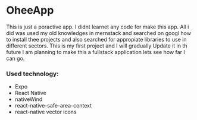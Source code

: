 # OheeApp

This is just a poractive app. I didnt learnet any code for make this app. All i did was used my old knowledges in mernstack and searched on googl how to install thee projects and also searched for appropiate libraries to use in different sectors. This is my first project and I will gradually Update it in th future I am planning to make this a fullstack application lets see how far I can go.

### Used technology:
- Expo
- React Native
- nativeWind
- react-native-safe-area-context
- react-native vector icons